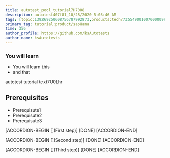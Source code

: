 ```yaml
---
title: autotest_pool_tutorial7H7008
description: autotest407f81_10/28/2020 5:03:46 AM
tags: [topic:139269250608756787992873,products:tech/73554900100700000996,tutorial:experience/advanced]
primary_tag: tutorial:product/sapHana
time: 356
author_profile: https://github.com/ksAutotests
author_name: ksAutotests
---
```

### You will learn
- You will learn this
- and that

autotest tutorial text7U0Lhr

## Prerequisites
- Prerequisute1
- Prerequisute2
- Prerequisute3

[ACCORDION-BEGIN [](First step)]
[DONE]
[ACCORDION-END]

[ACCORDION-BEGIN [](Second step)]
[DONE]
[ACCORDION-END]

[ACCORDION-BEGIN [](Third step)]
[DONE]
[ACCORDION-END]

